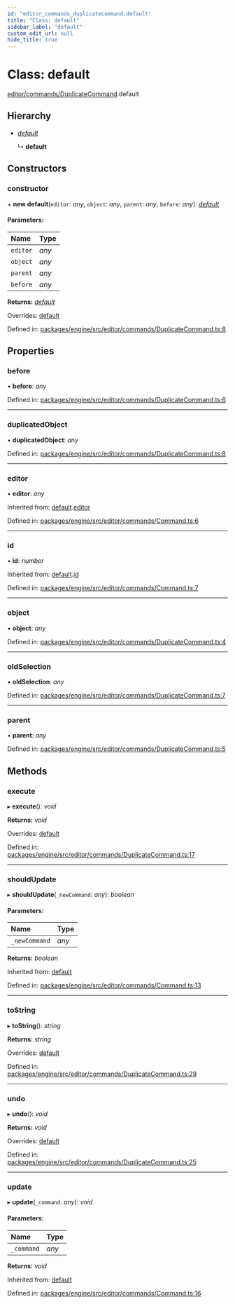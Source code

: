 ```yaml
---
id: "editor_commands_duplicatecommand.default"
title: "Class: default"
sidebar_label: "default"
custom_edit_url: null
hide_title: true
---
```


# Class: default

[editor/commands/DuplicateCommand](../modules/editor_commands_duplicatecommand.md).default

## Hierarchy

* [*default*](editor_commands_command.default.md)

  ↳ **default**

## Constructors

### constructor

\+ **new default**(`editor`: *any*, `object`: *any*, `parent`: *any*, `before`: *any*): [*default*](editor_commands_duplicatecommand.default.md)

#### Parameters:

Name | Type |
:------ | :------ |
`editor` | *any* |
`object` | *any* |
`parent` | *any* |
`before` | *any* |

**Returns:** [*default*](editor_commands_duplicatecommand.default.md)

Overrides: [default](editor_commands_command.default.md)

Defined in: [packages/engine/src/editor/commands/DuplicateCommand.ts:8](https://github.com/xr3ngine/xr3ngine/blob/716a06460/packages/engine/src/editor/commands/DuplicateCommand.ts#L8)

## Properties

### before

• **before**: *any*

Defined in: [packages/engine/src/editor/commands/DuplicateCommand.ts:6](https://github.com/xr3ngine/xr3ngine/blob/716a06460/packages/engine/src/editor/commands/DuplicateCommand.ts#L6)

___

### duplicatedObject

• **duplicatedObject**: *any*

Defined in: [packages/engine/src/editor/commands/DuplicateCommand.ts:8](https://github.com/xr3ngine/xr3ngine/blob/716a06460/packages/engine/src/editor/commands/DuplicateCommand.ts#L8)

___

### editor

• **editor**: *any*

Inherited from: [default](editor_commands_command.default.md).[editor](editor_commands_command.default.md#editor)

Defined in: [packages/engine/src/editor/commands/Command.ts:6](https://github.com/xr3ngine/xr3ngine/blob/716a06460/packages/engine/src/editor/commands/Command.ts#L6)

___

### id

• **id**: *number*

Inherited from: [default](editor_commands_command.default.md).[id](editor_commands_command.default.md#id)

Defined in: [packages/engine/src/editor/commands/Command.ts:7](https://github.com/xr3ngine/xr3ngine/blob/716a06460/packages/engine/src/editor/commands/Command.ts#L7)

___

### object

• **object**: *any*

Defined in: [packages/engine/src/editor/commands/DuplicateCommand.ts:4](https://github.com/xr3ngine/xr3ngine/blob/716a06460/packages/engine/src/editor/commands/DuplicateCommand.ts#L4)

___

### oldSelection

• **oldSelection**: *any*

Defined in: [packages/engine/src/editor/commands/DuplicateCommand.ts:7](https://github.com/xr3ngine/xr3ngine/blob/716a06460/packages/engine/src/editor/commands/DuplicateCommand.ts#L7)

___

### parent

• **parent**: *any*

Defined in: [packages/engine/src/editor/commands/DuplicateCommand.ts:5](https://github.com/xr3ngine/xr3ngine/blob/716a06460/packages/engine/src/editor/commands/DuplicateCommand.ts#L5)

## Methods

### execute

▸ **execute**(): *void*

**Returns:** *void*

Overrides: [default](editor_commands_command.default.md)

Defined in: [packages/engine/src/editor/commands/DuplicateCommand.ts:17](https://github.com/xr3ngine/xr3ngine/blob/716a06460/packages/engine/src/editor/commands/DuplicateCommand.ts#L17)

___

### shouldUpdate

▸ **shouldUpdate**(`_newCommand`: *any*): *boolean*

#### Parameters:

Name | Type |
:------ | :------ |
`_newCommand` | *any* |

**Returns:** *boolean*

Inherited from: [default](editor_commands_command.default.md)

Defined in: [packages/engine/src/editor/commands/Command.ts:13](https://github.com/xr3ngine/xr3ngine/blob/716a06460/packages/engine/src/editor/commands/Command.ts#L13)

___

### toString

▸ **toString**(): *string*

**Returns:** *string*

Overrides: [default](editor_commands_command.default.md)

Defined in: [packages/engine/src/editor/commands/DuplicateCommand.ts:29](https://github.com/xr3ngine/xr3ngine/blob/716a06460/packages/engine/src/editor/commands/DuplicateCommand.ts#L29)

___

### undo

▸ **undo**(): *void*

**Returns:** *void*

Overrides: [default](editor_commands_command.default.md)

Defined in: [packages/engine/src/editor/commands/DuplicateCommand.ts:25](https://github.com/xr3ngine/xr3ngine/blob/716a06460/packages/engine/src/editor/commands/DuplicateCommand.ts#L25)

___

### update

▸ **update**(`_command`: *any*): *void*

#### Parameters:

Name | Type |
:------ | :------ |
`_command` | *any* |

**Returns:** *void*

Inherited from: [default](editor_commands_command.default.md)

Defined in: [packages/engine/src/editor/commands/Command.ts:16](https://github.com/xr3ngine/xr3ngine/blob/716a06460/packages/engine/src/editor/commands/Command.ts#L16)
